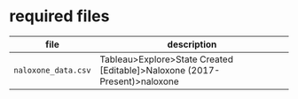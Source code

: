 # required files
file|description
-----|-----
`naloxone_data.csv`|Tableau>Explore>State Created [Editable]>Naloxone (2017-Present)>naloxone     